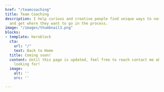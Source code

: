 ```yaml
---
href: "/teamcoaching"
title: Team Coaching
description: I help curious and creative people find unique ways to navigate life
  and get where they want to go in the process.
image: "/images/thumbnail3.png"
blocks:
- template: heroblock
  cta:
    url: "/"
    text: Back to Home
  title: Coming soon!
  content: Until this page is updated, feel free to reach contact me about what you're
    looking for!
  image:
    alt: ''
    src: ''

---
```


